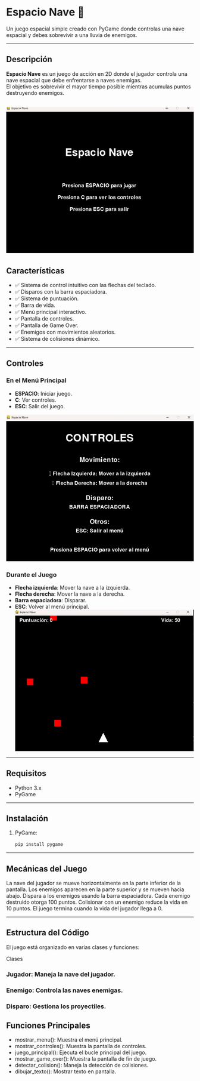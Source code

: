 # Espacio Nave 🚀

Un juego espacial simple creado con PyGame donde controlas una nave espacial y debes sobrevivir a una lluvia de enemigos.

---

## Descripción

**Espacio Nave** es un juego de acción en 2D donde el jugador controla una nave espacial que debe enfrentarse a naves enemigas.  
El objetivo es sobrevivir el mayor tiempo posible mientras acumulas puntos destruyendo enemigos.


![](Imagenes/1.png)
---

## Características

- ✅ Sistema de control intuitivo con las flechas del teclado.
- ✅ Disparos con la barra espaciadora.
- ✅ Sistema de puntuación.
- ✅ Barra de vida.
- ✅ Menú principal interactivo.
- ✅ Pantalla de controles.
- ✅ Pantalla de Game Over.
- ✅ Enemigos con movimientos aleatorios.
- ✅ Sistema de colisiones dinámico.

---

## Controles

### En el Menú Principal
- **ESPACIO**: Iniciar juego.
- **C**: Ver controles.
- **ESC**: Salir del juego.
  
![](Imagenes/3.png)

### Durante el Juego
- **Flecha izquierda**: Mover la nave a la izquierda.
- **Flecha derecha**: Mover la nave a la derecha.
- **Barra espaciadora**: Disparar.
- **ESC**: Volver al menú principal.
![](Imagenes/2.png)




---

## Requisitos

- Python 3.x
- PyGame

---

## Instalación

1. PyGame:

   ```bash
   pip install pygame
---

## Mecánicas del Juego
La nave del jugador se mueve horizontalmente en la parte inferior de la pantalla. Los enemigos aparecen en la parte superior y se mueven hacia abajo. Dispara a los enemigos usando la barra espaciadora. Cada enemigo destruido otorga 100 puntos. Colisionar con un enemigo reduce la vida en 10 puntos. El juego termina cuando la vida del jugador llega a 0.


---

## Estructura del Código


El juego está organizado en varias clases y funciones:

Clases

### Jugador: Maneja la nave del jugador.
### Enemigo: Controla las naves enemigas.
### Disparo: Gestiona los proyectiles.



## Funciones Principales

- mostrar_menu(): Muestra el menú principal.
- mostrar_controles(): Muestra la pantalla de controles.
- juego_principal(): Ejecuta el bucle principal del juego.
- mostrar_game_over(): Muestra la pantalla de fin de juego.
- detectar_colision(): Maneja la detección de colisiones.
- dibujar_texto(): Mostrar texto en pantalla.




